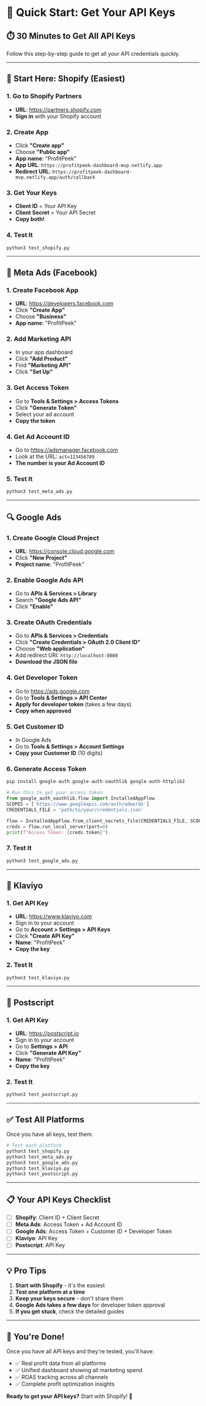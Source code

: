 # 🚀 Quick Start: Get Your API Keys

## **⏱️ 30 Minutes to Get All API Keys**

Follow this step-by-step guide to get all your API credentials quickly.

---

## **🎯 Start Here: Shopify (Easiest)**

### **1. Go to Shopify Partners**
- **URL**: https://partners.shopify.com
- **Sign in** with your Shopify account

### **2. Create App**
- Click **"Create app"**
- Choose **"Public app"**
- **App name**: "ProfitPeek"
- **App URL**: `https://profitpeek-dashboard-mvp.netlify.app`
- **Redirect URL**: `https://profitpeek-dashboard-mvp.netlify.app/auth/callback`

### **3. Get Your Keys**
- **Client ID** = Your API Key
- **Client Secret** = Your API Secret
- **Copy both!**

### **4. Test It**
```bash
python3 test_shopify.py
```

---

## **📘 Meta Ads (Facebook)**

### **1. Create Facebook App**
- **URL**: https://developers.facebook.com
- Click **"Create App"**
- Choose **"Business"**
- **App name**: "ProfitPeek"

### **2. Add Marketing API**
- In your app dashboard
- Click **"Add Product"**
- Find **"Marketing API"**
- Click **"Set Up"**

### **3. Get Access Token**
- Go to **Tools & Settings > Access Tokens**
- Click **"Generate Token"**
- Select your ad account
- **Copy the token**

### **4. Get Ad Account ID**
- Go to https://adsmanager.facebook.com
- Look at the URL: `act=123456789`
- **The number is your Ad Account ID**

### **5. Test It**
```bash
python3 test_meta_ads.py
```

---

## **🔍 Google Ads**

### **1. Create Google Cloud Project**
- **URL**: https://console.cloud.google.com
- Click **"New Project"**
- **Project name**: "ProfitPeek"

### **2. Enable Google Ads API**
- Go to **APIs & Services > Library**
- Search **"Google Ads API"**
- Click **"Enable"**

### **3. Create OAuth Credentials**
- Go to **APIs & Services > Credentials**
- Click **"Create Credentials > OAuth 2.0 Client ID"**
- Choose **"Web application"**
- Add redirect URI: `http://localhost:8080`
- **Download the JSON file**

### **4. Get Developer Token**
- Go to https://ads.google.com
- Go to **Tools & Settings > API Center**
- **Apply for developer token** (takes a few days)
- **Copy when approved**

### **5. Get Customer ID**
- In Google Ads
- Go to **Tools & Settings > Account Settings**
- **Copy your Customer ID** (10 digits)

### **6. Generate Access Token**
```python
pip install google-auth google-auth-oauthlib google-auth-httplib2

# Run this to get your access token
from google_auth_oauthlib.flow import InstalledAppFlow
SCOPES = ['https://www.googleapis.com/auth/adwords']
CREDENTIALS_FILE = 'path/to/your/credentials.json'

flow = InstalledAppFlow.from_client_secrets_file(CREDENTIALS_FILE, SCOPES)
creds = flow.run_local_server(port=0)
print(f"Access Token: {creds.token}")
```

### **7. Test It**
```bash
python3 test_google_ads.py
```

---

## **📧 Klaviyo**

### **1. Get API Key**
- **URL**: https://www.klaviyo.com
- Sign in to your account
- Go to **Account > Settings > API Keys**
- Click **"Create API Key"**
- **Name**: "ProfitPeek"
- **Copy the key**

### **2. Test It**
```bash
python3 test_klaviyo.py
```

---

## **📱 Postscript**

### **1. Get API Key**
- **URL**: https://postscript.io
- Sign in to your account
- Go to **Settings > API**
- Click **"Generate API Key"**
- **Name**: "ProfitPeek"
- **Copy the key**

### **2. Test It**
```bash
python3 test_postscript.py
```

---

## **✅ Test All Platforms**

Once you have all keys, test them:

```bash
# Test each platform
python3 test_shopify.py
python3 test_meta_ads.py
python3 test_google_ads.py
python3 test_klaviyo.py
python3 test_postscript.py
```

---

## **📋 Your API Keys Checklist**

- [ ] **Shopify**: Client ID + Client Secret
- [ ] **Meta Ads**: Access Token + Ad Account ID
- [ ] **Google Ads**: Access Token + Customer ID + Developer Token
- [ ] **Klaviyo**: API Key
- [ ] **Postscript**: API Key

---

## **💡 Pro Tips**

1. **Start with Shopify** - it's the easiest
2. **Test one platform at a time**
3. **Keep your keys secure** - don't share them
4. **Google Ads takes a few days** for developer token approval
5. **If you get stuck**, check the detailed guides

---

## **🚀 You're Done!**

Once you have all API keys and they're tested, you'll have:
- ✅ Real profit data from all platforms
- ✅ Unified dashboard showing all marketing spend
- ✅ ROAS tracking across all channels
- ✅ Complete profit optimization insights

**Ready to get your API keys?** Start with Shopify! 🎯
